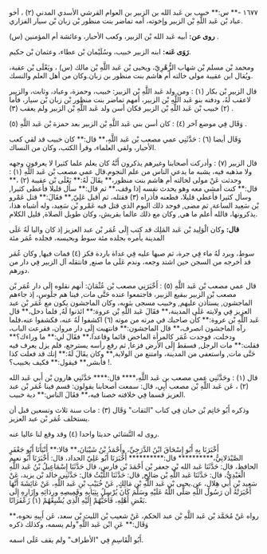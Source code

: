 ١٦٧٧ -** س:** خبيب بن عَبد الله بن الزبير بن العوام القرشي الأسدي المدني (٢) ، أخو عباد بْن عَبد اللَّهِ بْن الزبير وإخوته، أمه تماضر بنت منظور بْن زبان بْن سيار الفزاري.

**روى عن:** أبيه عَبد الله بْن الزبير، وكعب الأحبار، وعائشة أم المؤمنين (س) .

**رَوَى عَنه:** ابنه الزبير خبيب، وسُلَيْمان بْن عطاء، وعثمان بْن حكيم.

ومحمد بْن مسلم بْن شهاب الزُّهْرِيّ، ويحيى بْن عَبد اللَّهِ بْن مالك (س) ، ويَعْلَى بْن عقبة، ويُقال ابن عقيبة مولى خالته أم هاشم بنت منظور بن زبان.وكان من أهل العلم والنسك.

قال الزبير بْن بكار (١) : ومن ولد عَبد اللَّهِ بْن الزبير: خبيب، وحمزة، وعباد، وثابت، والزيبر لاعقب لَهُ، ودفنه بنو عَبد اللَّهِ بْن الزبير، أمهم تماضر بنت منظور بْن زبان بْن سيار، فأما (٢) خبيب بْن عَبد اللَّهِ بْن الزبير فكان أسن ولد عَبد اللَّهِ بْن الزبير ولم يعقب (٣) .

وَقَال فِي موضع آخر (٤) : كان أسن بني عَبد اللَّهِ بْن الزبير بعد حمزة بْن عَبد اللَّهِ (٥) .

وَقَال أيضا (٦) : حَدَّثَنِي عمي مصعب بْن عَبد اللَّهِ،** قال:** كان خبيب قد لقي كعب الأحبار، ولقي العلماء، وقرأ الكتب، وكان من النساك.

قال الزبير (٧) : وأدركت أصحابنا وغيرهم يذكرون أَنَّهُ كان يعلم علما كثيرا لا يعرفون وجهه ولا مذهبه فيه، يشبه ما يدعي الناس من علم النجوم.قال عمي مصعب بْن عَبد اللَّهِ (١) : وحدثت عَنْ مولى لخالته أم هاشم بنت منظور،** يقَالَ لَهُ:** يَعْلَى بْن عقيبة (٢) ،** قال:** كنت أمشي معه وهو يحدث نفسه إذا وقف،** ثم قال:** سأل قليلا فأعطى كثيرا, وسأل كثيرا فأعطي قليلا، فطعنه فأذراه (٣) فقتله، ثم أقبل عَلِيّ,** فقَالَ:** قتل عَمْرو بْن سَعِيد الساعة, ثم مضى, فوجد ذلك اليوم الذي قتل فيه عَمْرو بْن سَعِيد، وله أشباه هذا، يذكرونها، فالله أعلم ما هي, وكان مع ذلك عالما بقريش، وكان طويل الصلاة, قليل الكلام.

**قال:** وكان الْوَلِيد بْن عَبد المَلِك قد كتب إِلَى عُمَر بْن عبد العزيز إذ كان واليا لَهُ عَلَى المدينة يأمره بجلده مئة سوط وبحبسه، فجلده عُمَر مئة

سوط، وبرد لَهُ ماء فِي جرة، ثم صبها عليه فِي غداة باردة فكز (٤) فمات فيها, وكان عُمَر قد أخرجه من السجن حين اشتد وجعه، وندم عَلَى ما صنع, فانتقله آل الزبير فِي دار من دورهم.

قال عمي مصعب بْن عَبد اللَّهِ (٥) : أَخْبَرَنِي مصعب بْن عُثْمَانَ: أنهم نقلوه إِلَى دار عُمَر بْن مصعب بْن الزبير ببقيع الزبير، فاجتمعوا عنده حَتَّى مات, فينا هم جلوس، إذ جاءهم الماجشون, يستأذن عليهم, وخبيب مسجى بثوبه، وكان الماجشون يكون مع عُمَر بْن عبد العزيز فِي ولايته عَلَى المدينة،** فقَالَ عَبد اللَّهِ بْن عروة:** ائذنوا لَهُ, فلما دخل،** قال عَبد اللَّهِ بْن عروة:** كأن صاحبك في مرته من موته (٦) اكشفوا لَهُ عنه، فكشفوا عنه،فلما رآه الماجشون انصرف،** قال الماجشون:** فانتهبت إِلَى دار مروان، فقرعت الباب، ودخلت، فوجدت عُمَر كالمرأة الماخض قائما وقاعدا،** فقَالَ لي:** ما وراءك؟** فقلت:** مات الرجل, فسقط إِلَى الأرض فزعا, ثم رفع رأسه يسترجع، فلم يزل يعرف فيه حَتَّى مات, واستعفى من المدينة، وامتنع من الولاية,** وكان يقَالَ لَهُ:** إنك قد فعلت كذا فأبشر,** فيقول:** فكيف بخبيب؟ !.

قال (١) : وحَدَّثَنِي عمي مصعب بن عَبد اللَّهِ،**** قال:**** حَدَّثَنِي هارون بْن أَبي عَبد الله (٢) ، عَن عَبد اللَّهِ بْن مصعب أَبِي، قال: سمعت أصحابنا يقولون: قسم فينا عُمَر بْن عبد العزيز قسما فِي خلافته خصنا فيه،** فقَالَ الناس:** دية خبيب.

وذكره أَبُو حَاتِم بْن حبان فِي كتاب "الثقات" وَقَال (٣) : مات سنة ثلاث وتسعين قبل أن يستخلف عُمَر بْن عبد العزيز.

روى له النَّسَائي حديثا واحدا (٤) وقد وقع لنا عاليا عنه.

أَخْبَرَنَا بِهِ أَبُو إِسْحَاقَ ابْنُ الدَّرَجِيِّ، وأَحْمَدُ بْنُ شَيْبَانَ،** قالا:** أَنْبَأَنَا أَبُو جَعْفَرٍ الصَّيْدَلانِيُّ،********** قال:********** أَخْبَرَنَا أَبُو عَلِيّ الحداد، قال: أَخْبَرَنَا أَبُو نعيم الحافظ، قال: حَدَّثَنَا عَبد الله بْن جعفر بْن أَحْمَدَ بْن فارس، قال حَدَّثَنَا إِسْمَاعِيلُ بْنُ عَبد اللَّهِ الْعَبْدِيُّ، قال: حَدَّثَنَا عَبد اللَّهِ بْن صَالِحٍ, قال: حَدَّثَنَا اللَّيْثُ قال: حَدَّثَنِي خالد بْن يزيد، عَنْ سَعِيد بْنِ أَبي هِلالٍ، عن.يحيى بْن عَبد اللَّهِ بْن مَالِكٍ, عَنْ خُبَيْبِ بْنِ عَبد اللَّهِ، عَنْ عَائِشَةَ أَنَّهَا أَخْبَرَتْهُ أن رَسُول اللَّهِ صَلَّى اللَّهُ عَلَيْهِ وسَلَّمَ كَانَ يُرْسِلُ بِثِيَابِهِ وقَمِيصِهِ ورِدَائِهِ وإِزَارِهِ إِلَى بَعْضِ أَهْلِهِ، فَأَحَبُّهُمْ إِلَيْهِ الَّذِي يُشْبِعْهُمْ (١) زَعْفَرَانًا.

رواه عَنْ مُحَمَّد بْن عَبد اللَّهِ بْن عبد الحكم، عَنْ شعيب بْن الليث بْن سعد، عَن أَبِيهِ نحوه،** وَقَال:** عَنِ ابْن عَبد اللَّهِ"ولم يسمه، وكذلك ذكره

أَبُو الْقَاسِمِ فِي "الأطراف" ولم يقف عَلَى اسمه.